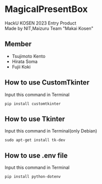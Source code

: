 # MagicalPresentBox

HackU KOSEN 2023 Entry Product  
Made by NIT,Maizuru Team "Makai Kosen"

## Member

- Tsujimoto Kento
- Hirata Soma
- Fujii Koki

## How to use CustomTkinter

Input this command in Terminal

```
pip install customtkinter
```

## How to use Tkinter

Input this command in Terminal(only Debian)

```
sudo apt-get install tk-dev
```

## How to use .env file

Input this command in Terminal

```
pip install python-dotenv
```